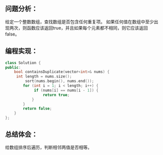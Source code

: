 ## 问题分析：
给定一个整数数组，查找数组是否包含任何重复项。
如果任何值在数组中至少出现两次，则函数应该返回true，并且如果每个元素都不相同，则它应该返回false。
## 编程实现：
```c++
class Solution {
public:
    bool containsDuplicate(vector<int>& nums) {
     int length = nums.size();
         sort(nums.begin(), nums.end());
        for (int i = 1; i < length; i++) {
             if (nums[i] == nums[i - 1]) {
                 return true;
            }
        }         
        return false;   
    }
};
```
## 总结体会：
给数组排序后遍历，判断相邻两值是否相等。